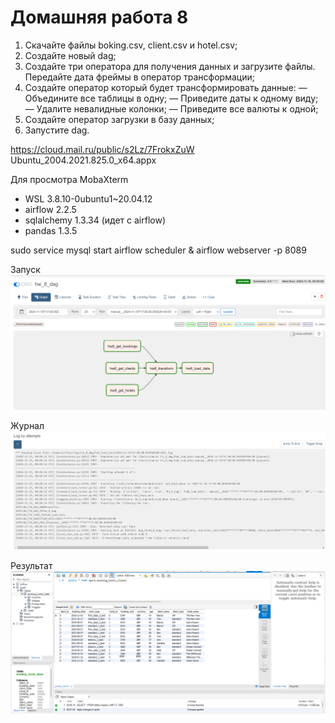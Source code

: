 # Домашняя работа 8
1. Скачайте файлы boking.csv, client.csv и hotel.csv;
2. Создайте новый dag;
3. Создайте три оператора для получения данных и загрузите файлы. Передайте дата фреймы в оператор трансформации;
4. Создайте оператор который будет трансформировать данные:
— Объедините все таблицы в одну;
— Приведите даты к одному виду;
— Удалите невалидные колонки;
— Приведите все валюты к одной;
5. Создайте оператор загрузки в базу данных;
6. Запустите dag.

https://cloud.mail.ru/public/s2Lz/7FrokxZuW
Ubuntu_2004.2021.825.0_x64.appx

Для просмотра MobaXterm

- WSL 3.8.10-0ubuntu1~20.04.12
- airflow 2.2.5
- sqlalchemy 1.3.34 (идет с airflow)
- pandas 1.3.5

sudo service mysql start
airflow scheduler & airflow webserver -p 8089

Запуск
![img](dag8_run.png)

Журнал
![img](dag8_part3_log.png)

Результат
![img](result.png)